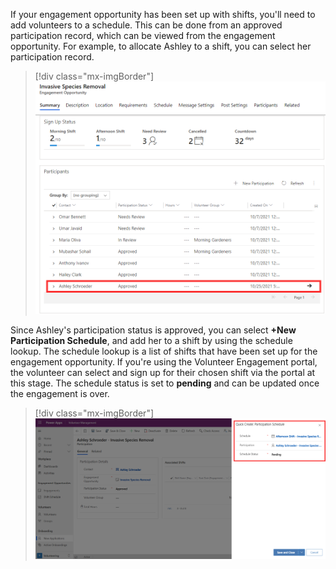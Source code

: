 If your engagement opportunity has been set up with shifts, you'll need to add volunteers to a schedule. This can be done from an approved participation record, which can be viewed from the engagement opportunity. For example, to allocate Ashley to a shift, you can select her participation record.

> [!div class="mx-imgBorder"]
> [![Screenshot of an engagement opportunity Summary tab with an approved volunteer highlighted in the participants list.](../media/engagement-opportunity.png)](../media/engagement-opportunity.png#lightbox)

Since Ashley's participation status is approved, you can select **+New Participation Schedule**, and add her to a shift by using the schedule lookup. The schedule lookup is a list of shifts that have been set up for the engagement opportunity. If you're using the Volunteer Engagement portal, the volunteer can select and sign up for their chosen shift via the portal at this stage. The schedule status is set to **pending** and can be updated once the engagement is over.

> [!div class="mx-imgBorder"]
> [![Screenshot of the Volunteer Management Quick Create Participation Schedule dialog.](../media/schedule.png)](../media/schedule.png#lightbox)

